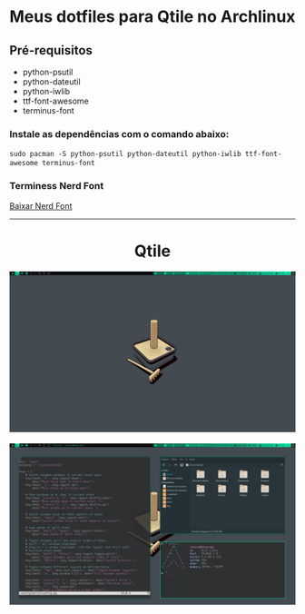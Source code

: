 # Meus dotfiles para Qtile no Archlinux

## Pré-requisitos

- python-psutil
- python-dateutil
- python-iwlib
- ttf-font-awesome
- terminus-font

### Instale as dependências com o comando abaixo:
    sudo pacman -S python-psutil python-dateutil python-iwlib ttf-font-awesome terminus-font

### Terminess Nerd Font
<a href="https://www.nerdfonts.com/font-downloads">Baixar Nerd Font</a>

---

<h1 align="center">Qtile</h1>
<div align="center">
  <img alt="Captura de tela" src="https://github.com/stenioas/myarch/blob/master/screenshots/qtile_desktop.png" />
  </br></br>
  <img alt="Captura de tela" src="https://github.com/stenioas/myarch/blob/master/screenshots/qtile_layout.png" />
</div>
